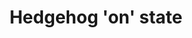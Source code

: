 ---
annotations:
- id: PW:0000122
  parent: signaling pathway
  type: Pathway Ontology
  value: Hedgehog signaling pathway
authors:
- ReactomeTeam
- Egonw
- AlexanderPico
- Mkutmon
description: Hedgehog is a secreted morphogen that has evolutionarily conserved roles
  in body organization by regulating the activity of the Ci/Gli transcription factor
  family. In Drosophila in the absence of Hh signaling, full-length Ci is partially
  degraded by the proteasome to generate a truncated repressor form that translocates
  to the nucleus to represses Hh-responsive genes. Binding of Hh ligand to the Patched
  (PTC) receptor allows the 7-pass transmembrane protein Smoothened (SMO) to be activated
  in an unknown manner, disrupting the partial proteolysis of Ci and allowing the
  full length activator form to accumulate (reviewed in Ingham et al, 2011; Briscoe
  and Therond, 2013).  <br>While many of the core components of Hh signaling are conserved
  from flies to humans, the pathways do show points of significant divergence. Notably,
  the human genome encodes three Ci homologues, GLI1, 2 and 3 that each play slightly
  different roles in regulating Hh responsive genes. GLI3 is the primary repressor
  of Hh signaling in vertebrates, and is converted to the truncated GLI3R repressor
  form in the absence of Hh. GLI2 is a potent activator of transcription in the presence
  of Hh but contributes only minimally to the repression function. While a minor fraction
  of GLI2 protein is processed into the repressor form in the absence of Hh, the majority
  is either fully degraded by the proteasome or sequestered in the full-length form
  in the cytosol by protein-protein interactions. GLI1 lacks the repression domain
  and appears to be an obligate transcriptional activator (reviewed in Briscoe and
  Therond, 2013).<br> Vertebrate but not fly Hh signaling also depends on the movement
  of pathway components through the primary cilium. The primary cilium is a non-motile
  microtubule based structure whose construction and maintenance depends on intraflagellar
  transport (IFT). Anterograde IFT moves molecules from the ciliary base along the
  axoneme to the ciliary tip in a manner that requires the microtubule-plus-end directed
  kinesin KIF3 motor complex and the IFT-B protein complex, while retrograde IFT back
  to the ciliary base depends on the minus-end directed dynein motor and the IFT-A
  complex. Genetic screens have identified a number of cilia-related proteins that
  are required both to maintain Hh in the 'off' state and to transduce the signal
  when the pathway is activated (reviewed in Hui and Angers, 2011; Goetz and Anderson,
  2010).      View original pathway at [http://www.reactome.org/PathwayBrowser/#DIAGRAM=5632684
  Reactome].
last-edited: 2021-01-25
organisms:
- Homo sapiens
redirect_from:
- /index.php/Pathway:WP3313
- /instance/WP3313
revision: null
schema-jsonld:
- '@context': https://schema.org/
  '@id': https://wikipathways.github.io/pathways/WP3313.html
  '@type': Dataset
  creator:
    '@type': Organization
    name: WikiPathways
  description: Hedgehog is a secreted morphogen that has evolutionarily conserved
    roles in body organization by regulating the activity of the Ci/Gli transcription
    factor family. In Drosophila in the absence of Hh signaling, full-length Ci is
    partially degraded by the proteasome to generate a truncated repressor form that
    translocates to the nucleus to represses Hh-responsive genes. Binding of Hh ligand
    to the Patched (PTC) receptor allows the 7-pass transmembrane protein Smoothened
    (SMO) to be activated in an unknown manner, disrupting the partial proteolysis
    of Ci and allowing the full length activator form to accumulate (reviewed in Ingham
    et al, 2011; Briscoe and Therond, 2013).  <br>While many of the core components
    of Hh signaling are conserved from flies to humans, the pathways do show points
    of significant divergence. Notably, the human genome encodes three Ci homologues,
    GLI1, 2 and 3 that each play slightly different roles in regulating Hh responsive
    genes. GLI3 is the primary repressor of Hh signaling in vertebrates, and is converted
    to the truncated GLI3R repressor form in the absence of Hh. GLI2 is a potent activator
    of transcription in the presence of Hh but contributes only minimally to the repression
    function. While a minor fraction of GLI2 protein is processed into the repressor
    form in the absence of Hh, the majority is either fully degraded by the proteasome
    or sequestered in the full-length form in the cytosol by protein-protein interactions.
    GLI1 lacks the repression domain and appears to be an obligate transcriptional
    activator (reviewed in Briscoe and Therond, 2013).<br> Vertebrate but not fly
    Hh signaling also depends on the movement of pathway components through the primary
    cilium. The primary cilium is a non-motile microtubule based structure whose construction
    and maintenance depends on intraflagellar transport (IFT). Anterograde IFT moves
    molecules from the ciliary base along the axoneme to the ciliary tip in a manner
    that requires the microtubule-plus-end directed kinesin KIF3 motor complex and
    the IFT-B protein complex, while retrograde IFT back to the ciliary base depends
    on the minus-end directed dynein motor and the IFT-A complex. Genetic screens
    have identified a number of cilia-related proteins that are required both to maintain
    Hh in the 'off' state and to transduce the signal when the pathway is activated
    (reviewed in Hui and Angers, 2011; Goetz and Anderson, 2010).      View original
    pathway at [http://www.reactome.org/PathwayBrowser/#DIAGRAM=5632684 Reactome].
  keywords:
  - 26S proteasome
  - 2p-GLI1
  - '2p-GLI1 '
  - 2p-GLI1,2,3
  - 2p-GLI1:HHIP
  - '2p-GLI2 '
  - 2p-GLI2,3
  - '2p-GLI3 '
  - 2p-GLI:GLI1 gene
  - 2p-GLI:PTCH1 gene
  - 2p-GLI:SPOP:CUL3:RBX1
  - ADP
  - ADRBK1
  - 'ADRBK1 '
  - ARRB
  - 'ARRB1 '
  - 'ARRB2 '
  - ATP
  - 'BOC '
  - 'BOC gene '
  - BOC:PTCH1
  - CDC73
  - 'CDC73 '
  - CDC73:2p-GLI
  - CDON
  - 'CDON '
  - CSNK1A1
  - 'CSNK1A1 '
  - 'CUL3 '
  - 'DHH(33-?) '
  - DZIP1
  - 'EFCAB7 '
  - EFCAB7:IQCE
  - 'EVC '
  - 'EVC2 '
  - EVC2:EVC
  - GAS1
  - 'GAS1 '
  - GAS8
  - GLI1
  - 'GLI1 '
  - GLI1 gene
  - 'GLI1 gene '
  - GLI1,2,3
  - GLI1:NUMB:ITCH
  - 'GLI2 '
  - 'GLI3 '
  - GLI:SUFU
  - GPR161
  - HHIP
  - 'HHIP '
  - 'HHIP gene '
  - HHIP gene,PTCH2
  - Hh-Npp
  - Hh-Npp:BOC:PTCH1
  - Hh-Npp:CDON:PTCH
  - Hh-Npp:GAS1:PTCH
  - Hh-Npp:HHIP
  - 'IHH '
  - 'IQCE '
  - IQCE:EFCAB7:EVC2:EVC
  - ITCH
  - 'ITCH '
  - KIF3A
  - 'KIF3A '
  - KIF7
  - NUMB
  - 'NUMB '
  - NUMB:ITCH
  - 'PSMA1 '
  - 'PSMA2 '
  - 'PSMA3 '
  - 'PSMA4 '
  - 'PSMA5 '
  - 'PSMA6 '
  - 'PSMA7 '
  - 'PSMA8 '
  - 'PSMB1 '
  - 'PSMB10 '
  - 'PSMB11 '
  - 'PSMB2 '
  - 'PSMB3 '
  - 'PSMB4 '
  - 'PSMB5 '
  - 'PSMB6 '
  - 'PSMB7 '
  - 'PSMB8 '
  - 'PSMB9 '
  - 'PSMC1 '
  - 'PSMC2 '
  - 'PSMC3 '
  - 'PSMC4 '
  - 'PSMC5 '
  - 'PSMC6 '
  - 'PSMD1 '
  - 'PSMD10 '
  - 'PSMD11 '
  - 'PSMD12 '
  - 'PSMD13 '
  - 'PSMD14 '
  - 'PSMD2 '
  - 'PSMD3 '
  - 'PSMD4 '
  - 'PSMD5 '
  - 'PSMD6 '
  - 'PSMD7 '
  - 'PSMD8 '
  - 'PSMD9 '
  - 'PSME1 '
  - 'PSME2 '
  - 'PSME3 '
  - 'PSME4 '
  - 'PSMF1 '
  - PTCH1
  - 'PTCH1 '
  - PTCH1 gene
  - 'PTCH1 gene '
  - PTCH1:SMURF
  - 'PTCH2 gene '
  - 'RBX1 '
  - 'RPS27A(1-76) '
  - S590,
  - S595-SMO
  - 'SHFM1 '
  - 'SHH(34-?) '
  - 'SMO '
  - SMO dimer
  - SMO dimer:ARRB:KIF3A
  - SMO dimer:CSNK1A1
  - SMURF
  - 'SMURF1 '
  - 'SMURF2 '
  - 'SPOP '
  - SPOP:CUL3:RBX1
  - 'SPOPL '
  - SUFU
  - 'SUFU '
  - T-SMO
  - T593,
  - 'UBA52(1-76) '
  - 'UBB(1-76) '
  - 'UBB(153-228) '
  - 'UBB(77-152) '
  - 'UBC(1-76) '
  - 'UBC(153-228) '
  - 'UBC(229-304) '
  - 'UBC(305-380) '
  - 'UBC(381-456) '
  - 'UBC(457-532) '
  - 'UBC(533-608) '
  - 'UBC(609-684) '
  - 'UBC(77-152) '
  - ULK3
  - 'ULK3 '
  - ULK3:SUFU
  - Ub
  - dimer:CSNK1A1
  - dimer:CSNK1A1:ADRBK1
  - dimer:EVC2:EVC
  - gene
  - gene,BOC gene
  - gene,PTCH2 gene,BOC
  - 'p-GLI1 '
  - p-GLI1,2,3
  - 'p-GLI2 '
  - 'p-GLI3 '
  - p6S,
  - p6S, T-SMO
  - p6S, T-SMO dimer
  - pS588,
  - 'pS588, S590, T593, S595, S611, S615, S616-SMO '
  - 'pS588, S590, T593, S595-SMO '
  - pS588,S590, T593,
  - 'ub-2p-GLI2 '
  - ub-2p-GLI2,3:SPOP:CUL3:RBX1
  - 'ub-2p-GLI3 '
  - 'ub-GLI1 '
  - ub-GLI1:NUMB:ITCH
  - ub-PTCH1
  - 'ub-PTCH1 '
  - ub-PTCH1:SMURF
  - unknown kinase
  license: CC0
  name: Hedgehog 'on' state
seo: CreativeWork
title: Hedgehog 'on' state
wpid: WP3313
---